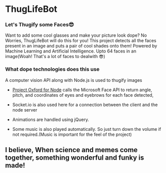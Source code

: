 # ThugLifeBot
### Let's Thugify some Faces😎

Want to add some cool glasses and make your picture look dope? No Worries, ThugLifeBot will do this for you!
This project detects all the faces present in an image and puts a pair of cool shades onto them! Powered by Machine Learning and Artificial Intelligence. Upto 64 faces in an image(Woah! That's a lot of faces to dealwith 😎)

### What dope technologies does this use
A computer vision API along with Node.js is used to thugify images

* [Project Oxford for Node](https://github.com/felixrieseberg/project-oxford) calls the Microsoft Face API to return angle, pitch, and coordinates of eyes and eyebrows for each face detected,

* Socket.io is also used here for a connection between the client and the node server

* Animations are handled using jQuery.

* Some music is also played automatically. So just turn down the volume if not required.(Music is important for the feel of the project)

## I believe, When science and memes come together, something wonderful and funky is made!
